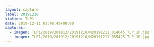 ```yaml
---
layout: capture
label: 20191210
station: TLP1
date: 2019-12-11 01:46:45+00:00
capturas:
  - imagem: TLP1/2019/201912/20191210/M20191211_014645_TLP_1P.jpg
  - imagem: TLP1/2019/201912/20191210/M20191211_055425_TLP_1P.jpg
---
```

